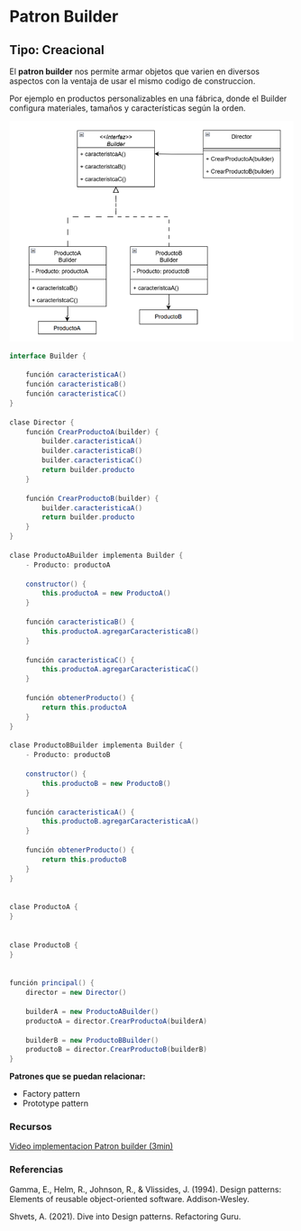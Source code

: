 # Patron Builder
## Tipo: Creacional
El **patron builder** nos permite armar objetos que varien en diversos aspectos con la ventaja de usar el mismo codigo de construccion.

Por ejemplo en productos personalizables en una fábrica, donde el Builder configura materiales, tamaños y características según la orden.

![alt text](./media/image.png)

```java
interface Builder {

    función caracteristicaA()
    función caracteristicaB()
    función caracteristicaC()
}

clase Director {
    función CrearProductoA(builder) {
        builder.caracteristicaA()
        builder.caracteristicaB()
        builder.caracteristicaC()
        return builder.producto
    }

    función CrearProductoB(builder) {
        builder.caracteristicaA()
        return builder.producto
    }
}

clase ProductoABuilder implementa Builder {
    - Producto: productoA
    
    constructor() {
        this.productoA = new ProductoA()
    }
    
    función caracteristicaB() {
        this.productoA.agregarCaracteristicaB()
    }
    
    función caracteristicaC() {
        this.productoA.agregarCaracteristicaC()
    }
    
    función obtenerProducto() {
        return this.productoA
    }
}

clase ProductoBBuilder implementa Builder {
    - Producto: productoB
    
    constructor() {
        this.productoB = new ProductoB()
    }
    
    función caracteristicaA() {
        this.productoB.agregarCaracteristicaA()
    }
    
    función obtenerProducto() {
        return this.productoB
    }
}


clase ProductoA {
}


clase ProductoB {
}


función principal() {
    director = new Director()
    
    builderA = new ProductoABuilder()
    productoA = director.CrearProductoA(builderA)
    
    builderB = new ProductoBBuilder()
    productoB = director.CrearProductoB(builderB)
}
```
**Patrones que se puedan relacionar:**
- Factory pattern
- Prototype pattern

### Recursos
[Video implementacion Patron builder (3min)](https://www.youtube.com/watch?v=sZYfZrA-gA0)

### Referencias
Gamma, E., Helm, R., Johnson, R., & Vlissides, J. (1994). Design patterns: Elements of reusable object-oriented software. Addison-Wesley.

Shvets, A. (2021). Dive into Design patterns. Refactoring Guru.